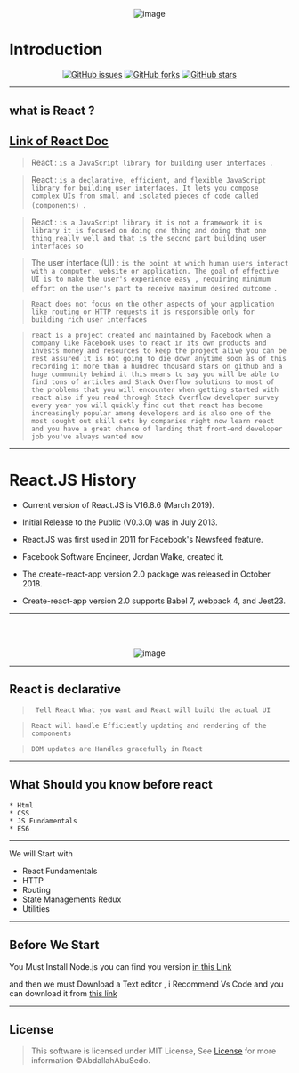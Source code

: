 <div align="center">

![image](https://user-images.githubusercontent.com/42722816/92336392-57ff3c80-f0a0-11ea-8647-c03c15267631.png)

</div>

# Introduction

<div align="center">

[![GitHub issues](https://img.shields.io/github/issues/abdallahabusedo/LearnReact)](https://github.com/abdallahabusedo/LearnReact/issues)
[![GitHub forks](https://img.shields.io/github/forks/abdallahabusedo/LearnReact)](https://github.com/abdallahabusedo/LearnReact/network)
[![GitHub stars](https://img.shields.io/github/stars/abdallahabusedo/LearnReact)](https://github.com/abdallahabusedo/LearnReact/stargazers)

</div>

<hr>

## what is React ?

## [Link of React Doc](https://reactjs.org/docs/getting-started.html)

> React : `is a JavaScript library for building user interfaces `.

> React : `is a declarative, efficient, and flexible JavaScript library for building user interfaces. It lets you compose complex UIs from small and isolated pieces of code called (components) `.

> React : `is a JavaScript library it is not a framework it is library it is focused on doing one thing and doing that one thing really well and that is the second part building user interfaces so`

> The user interface (UI) : `is the point at which human users interact with a computer, website or application. The goal of effective UI is to make the user's experience easy , requiring minimum effort on the user's part to receive maximum desired outcome `.

> `React does not focus on the other aspects of your application like routing or HTTP requests it is responsible only for building rich user interfaces`

> `react is a project created and maintained by Facebook when a company like Facebook uses to react in its own products and invests money and resources to keep the project alive you can be rest assured it is not going to die down anytime soon as of this recording it more than a hundred thousand stars on github and a huge community behind it this means to say you will be able to find tons of articles and Stack Overflow solutions to most of the problems that you will encounter when getting started with react also if you read through Stack Overflow developer survey every year you will quickly find out that react has become increasingly popular among developers and is also one of the most sought out skill sets by companies right now learn react and you have a great chance of landing that front-end developer job you've always wanted now`

<hr>

# React.JS History

- Current version of React.JS is V16.8.6 (March 2019).

- Initial Release to the Public (V0.3.0) was in July 2013.

- React.JS was first used in 2011 for Facebook's Newsfeed feature.

- Facebook Software Engineer, Jordan Walke, created it.

- The create-react-app version 2.0 package was released in October 2018.

- Create-react-app version 2.0 supports Babel 7, webpack 4, and Jest23.

<hr>
<br>
<br>

<div align="center">

![image](https://user-images.githubusercontent.com/42722816/92278326-4b8ab080-eef5-11ea-89a1-795d4a69476f.png)

</div>

<hr>

## React is declarative

> ` Tell React What you want and React will build the actual UI`

> `React will handle Efficiently updating and rendering of the components`

> `DOM updates are Handles gracefully in React`

<hr>

## What Should you know before react

    * Html
    * CSS
    * JS Fundamentals
    * ES6

<hr>

We will Start with

- React Fundamentals
- HTTP
- Routing
- State Managements Redux
- Utilities

<hr>

## Before We Start

You Must Install Node.js
you can find you version [in this Link ](https://nodejs.org/en/download/)

and then we must Download a Text editor , i Recommend Vs Code
and you can download it from [this link ](https://code.visualstudio.com/)

<hr>

## License

> This software is licensed under MIT License, See [License](https://github.com/abdallahabusedo/LearnReact/blob/master/LICENSE) for more information ©AbdallahAbuSedo.

